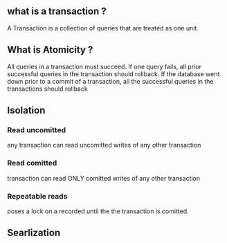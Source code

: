 
## what is a transaction ?  
A Transaction is  a collection of queries that are treated as one unit.

## What is Atomicity ?
All queries in a transaction must succeed. If one query fails, all prior successful queries in the transaction
should rollback. If the database went down prior to a commit of a transaction,
all the successful queries in the transactions should rollback  

## Isolation

### Read uncomitted
any transaction can read uncomitted writes of any other transaction
### Read comitted
transaction can read ONLY comitted writes of any other transaction
### Repeatable reads
poses a lock on a recorded until the the transaction is comitted.
## Searlization
